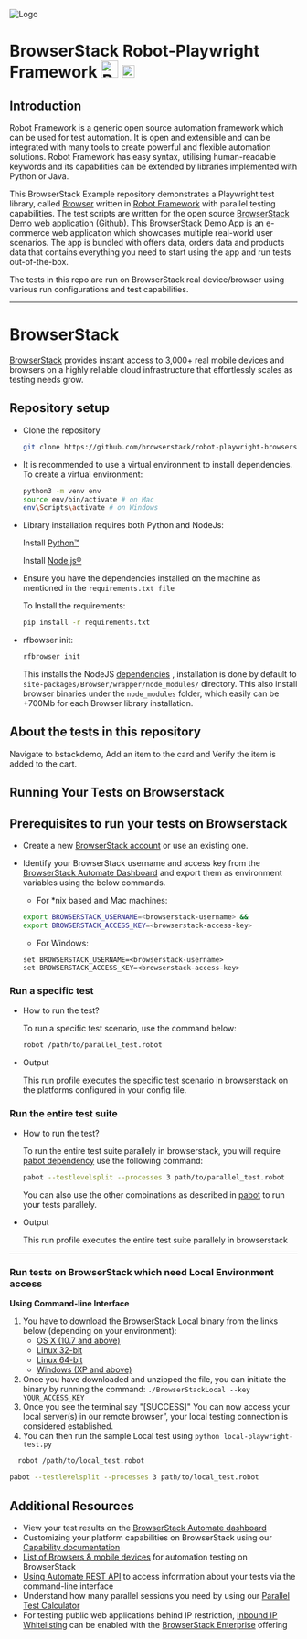 ![Logo](https://www.browserstack.com/images/static/header-logo.jpg)

# BrowserStack Robot-Playwright Framework <a href="https://robotframework.org/"><img src="https://upload.wikimedia.org/wikipedia/commons/e/e4/Robot-framework-logo.png" alt="Robot" height="30" /></a> <a href="https://www.python.org//"><img src="https://www.python.org/static/img/python-logo@2x.png" alt="python" height="22" /></a>

## Introduction

Robot Framework is a generic open source automation framework which can be used for test automation. It is open and extensible and can be integrated with many tools to create powerful and flexible automation solutions.
Robot Framework has easy syntax, utilising human-readable keywords and its capabilities can be extended by libraries implemented with Python or Java.

This BrowserStack Example repository demonstrates a Playwright test library, called [Browser](https://robotframework-browser.org/) written in [Robot Framework](https://robotframework.org/) with parallel testing capabilities. The test scripts are written for the open source [BrowserStack Demo web application](https://bstackdemo.com) ([Github](https://github.com/browserstack/browserstack-demo-app)). This BrowserStack Demo App is an e-commerce web application which showcases multiple real-world user scenarios. The app is bundled with offers data, orders data and products data that contains everything you need to start using the app and run tests out-of-the-box.

The tests in this repo are run on BrowserStack real device/browser using various run configurations and test capabilities.

---

# BrowserStack

[BrowserStack](https://browserstack.com) provides instant access to 3,000+ real mobile devices and browsers on a highly reliable cloud infrastructure that effortlessly scales as testing needs grow.

## Repository setup

- Clone the repository
    ```sh
    git clone https://github.com/browserstack/robot-playwright-browserstack.git
    ```
    
- It is recommended to use a virtual environment to install dependencies. To create a virtual environment:
   ```sh
   python3 -m venv env
   source env/bin/activate # on Mac
   env\Scripts\activate # on Windows
   ```
- Library installation requires both Python and NodeJs:

  Install [Python™](https://www.python.org/downloads/)

  Install [Node.js®](https://nodejs.org/en/download/)
- Ensure you have the dependencies installed on the machine as mentioned in the `requirements.txt file`
    
    To Install the requirements:
    ```sh
    pip install -r requirements.txt
    ```
- rfbowser init:

  ```sh
  rfbrowser init
  ```
  This installs the NodeJS [dependencies](https://github.com/MarketSquare/robotframework-browser/blob/main/package.json)
  , installation is done by default to `site-packages/Browser/wrapper/node_modules/` directory.
  This also install browser binaries under the `node_modules` folder, which easily can be
  +700Mb for each Browser library installation.


## About the tests in this repository

  Navigate to bstackdemo, Add an item to the card and Verify the item is added to the cart.

## Running Your Tests on Browserstack

## Prerequisites to run your tests on Browserstack

- Create a new [BrowserStack account](https://www.browserstack.com/users/sign_up) or use an existing one.
- Identify your BrowserStack username and access key from the [BrowserStack Automate Dashboard](https://automate.browserstack.com/) and export them as environment variables using the below commands.

    - For \*nix based and Mac machines:

  ```sh
  export BROWSERSTACK_USERNAME=<browserstack-username> &&
  export BROWSERSTACK_ACCESS_KEY=<browserstack-access-key>
  ```

    - For Windows:

  ```shell
  set BROWSERSTACK_USERNAME=<browserstack-username>
  set BROWSERSTACK_ACCESS_KEY=<browserstack-access-key>
  ```
  
### Run a specific test

- How to run the test?

  To run a specific test scenario, use the command below:
  
  ```sh
  robot /path/to/parallel_test.robot
  ```

- Output

  This run profile executes the specific test scenario in browserstack on the platforms configured in your config file.


### Run the entire test suite

- How to run the test?

  To run the entire test suite parallely in browserstack, you will require [pabot dependency](https://pabot.org/)  use the following command:
  
  ```sh
  pabot --testlevelsplit --processes 3 path/to/parallel_test.robot
  ```
  You can also use the other combinations as described in [pabot](https://pabot.org/) to run your tests parallely. 

- Output

  This run profile executes the entire test suite parallely in browserstack 

  
--- 

### Run tests on BrowserStack which need Local Environment access
  **Using Command-line Interface**

  1. You have to download the BrowserStack Local binary from the links below (depending on your environment):
      * [OS X (10.7 and above)](https://www.browserstack.com/browserstack-local/BrowserStackLocal-darwin-x64.zip)
      * [Linux 32-bit](https://www.browserstack.com/browserstack-local/BrowserStackLocal-linux-ia32.zip)
      * [Linux 64-bit](https://www.browserstack.com/browserstack-local/BrowserStackLocal-linux-x64.zip)
      * [Windows (XP and above)](https://www.browserstack.com/browserstack-local/BrowserStackLocal-win32.zip)
  2. Once you have downloaded and unzipped the file, you can initiate the binary by running the command: `./BrowserStackLocal --key YOUR_ACCESS_KEY`
  3. Once you see the terminal say "[SUCCESS]" You can now access your local server(s) in our remote browser”, your local testing connection is considered established.
  4. You can then run the sample Local test using `python local-playwright-test.py`


```sh
  robot /path/to/local_test.robot
  ```
  ```sh
  pabot --testlevelsplit --processes 3 path/to/local_test.robot
  ```

## Additional Resources

- View your test results on the [BrowserStack Automate dashboard](https://www.browserstack.com/automate)
- Customizing your platform capabilities on BrowserStack using our [Capability documentation](https://www.browserstack.com/docs/automate/playwright/playwright-capabilities)
- [List of Browsers & mobile devices](https://www.browserstack.com/docs/automate/playwright/browsers-and-os) for automation testing on BrowserStack
- [Using Automate REST API](https://www.browserstack.com/automate/rest-api) to access information about your tests via the command-line interface
- Understand how many parallel sessions you need by using our [Parallel Test Calculator](https://www.browserstack.com/automate/parallel-calculator?ref=github)
- For testing public web applications behind IP restriction, [Inbound IP Whitelisting](https://www.browserstack.com/local-testing/inbound-ip-whitelisting) can be enabled with the [BrowserStack Enterprise](https://www.browserstack.com/enterprise) offering
